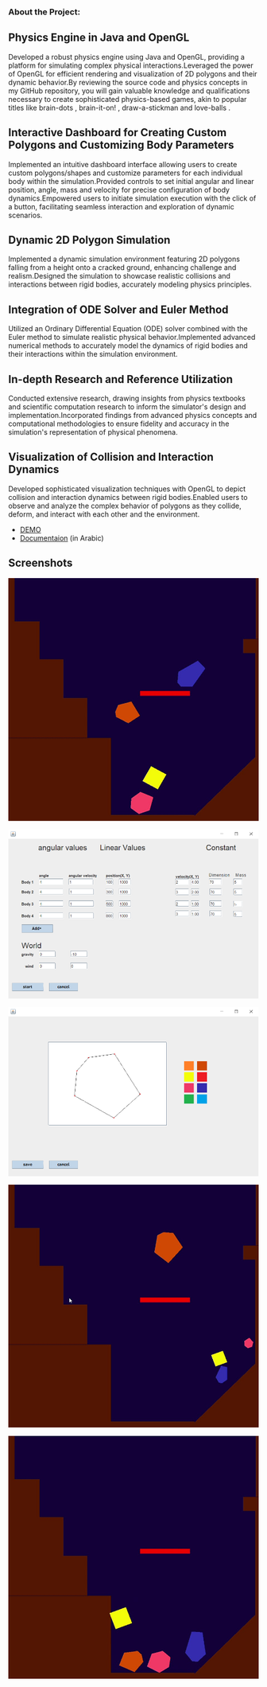 ### About the Project:

## Physics Engine in Java and OpenGL

Developed a robust physics engine using Java and OpenGL, providing a platform for simulating complex physical interactions.Leveraged the power of OpenGL for efficient rendering and visualization of 2D polygons and their dynamic behavior.By reviewing the source code and physics concepts in my GitHub repository, you will gain valuable knowledge and qualifications necessary to create sophisticated physics-based games, akin to popular titles like brain-dots , brain-it-on! , draw-a-stickman and love-balls .
## Interactive Dashboard for Creating Custom Polygons and Customizing Body Parameters
Implemented an intuitive dashboard interface allowing users to create custom polygons/shapes and customize parameters for each individual body within the simulation.Provided controls to set initial angular and linear position, angle, mass and velocity for precise configuration of body dynamics.Empowered users to initiate simulation execution with the click of a button, facilitating seamless interaction and exploration of dynamic scenarios.
## Dynamic 2D Polygon Simulation
Implemented a dynamic simulation environment featuring 2D polygons falling from a height onto a cracked ground, enhancing challenge and realism.Designed the simulation to showcase realistic collisions and interactions between rigid bodies, accurately modeling physics principles.
## Integration of ODE Solver and Euler Method
Utilized an Ordinary Differential Equation (ODE) solver combined with the Euler method to simulate realistic physical behavior.Implemented advanced numerical methods to accurately model the dynamics of rigid bodies and their interactions within the simulation environment.
## In-depth Research and Reference Utilization
Conducted extensive research, drawing insights from physics textbooks and scientific computation research to inform the simulator's design and implementation.Incorporated findings from advanced physics concepts and computational methodologies to ensure fidelity and accuracy in the simulation's representation of physical phenomena.
## Visualization of Collision and Interaction Dynamics
Developed sophisticated visualization techniques with OpenGL to depict collision and interaction dynamics between rigid bodies.Enabled users to observe and analyze the complex behavior of polygons as they collide, deform, and interact with each other and the environment.

- [DEMO](https://drive.google.com/drive/folders/10ZuK_7OOMD-zlNDn203hk-63XNLrMH9M?usp=drive_link)
- [Documentaion](https://drive.google.com/file/d/1M2ZfLIHVgRsdZFarElK_tG0nd-avTB3H/view?usp=sharing) (in Arabic)

## Screenshots

![screen 1](images/1.jpg)

![screen 2](images/dashboard-1.png)

![screen 3](images/dashboard-2.png)

![screen 4](images/2.jpg)

![screen 5](images/3.jpg)

